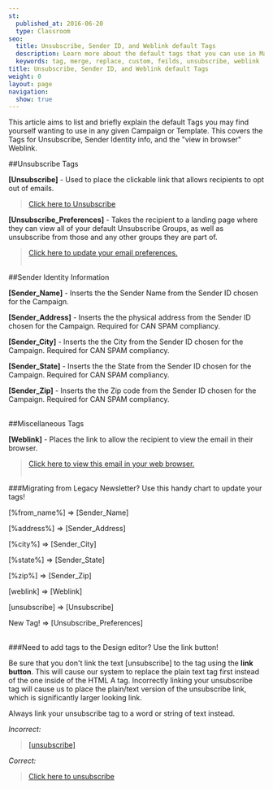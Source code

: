 ```yaml
---
st:
  published_at: 2016-06-20
  type: Classroom
seo:
  title: Unsubscribe, Sender ID, and Weblink default Tags
  description: Learn more about the default tags that you can use in Marketing Campaigns...
  keywords: tag, merge, replace, custom, feilds, unsubscribe, weblink
title: Unsubscribe, Sender ID, and Weblink default Tags
weight: 0
layout: page
navigation:
  show: true
---
```


This article aims to list and briefly explain the default Tags you may find yourself wanting to use in any given Campaign or Template. This covers the Tags for Unsubscribe, Sender Identity info, and the "view in browser" Weblink.

 

##Unsubscribe Tags

**[Unsubscribe]** - Used to place the clickable link that allows recipients to opt out of emails. 

><a href="[Unsubscribe]">Click here to Unsubscribe</a>

**[Unsubscribe_Preferences]** - Takes the recipient to a landing page where they can view all of your default Unsubscribe Groups, as well as unsubscribe from those and any other groups they are part of.

><a href="[Unsubscribe_Preferences]">Click here to update your email preferences.</a>
<br></br>

 

##Sender Identity Information 

**[Sender_Name]** - Inserts the the Sender Name from the Sender ID chosen for the Campaign. 

**[Sender_Address]** - Inserts the the physical address from the Sender ID chosen for the Campaign. Required for CAN SPAM compliancy.

**[Sender_City]** - Inserts the the City from the Sender ID chosen for the Campaign. Required for CAN SPAM compliancy.

**[Sender_State]** - Inserts the the State from the Sender ID chosen for the Campaign. Required for CAN SPAM compliancy.

**[Sender_Zip]** - Inserts the the Zip code from the Sender ID chosen for the Campaign. Required for CAN SPAM compliancy.
<br></br>

 

##Miscellaneous Tags

**[Weblink]** - Places the link to allow the recipient to view the email in their browser.

><a href="[Weblink]">Click here to view this email in your web browser.</a>
<br></br>

 

###Migrating from Legacy Newsletter? Use this handy chart to update your tags!

[%from_name%] => [Sender_Name]

[%address%] => [Sender_Address]

[%city%] => [Sender_City]

[%state%] => [Sender_State]

[%zip%] => [Sender_Zip]

[weblink] => [Weblink]

[unsubscribe] => [Unsubscribe]

New Tag! => [Unsubscribe_Preferences]
<br></br>

 

 

###Need to add tags to the Design editor? Use the link button! 


Be sure that you don't link the text [unsubscribe] to the tag using the **link button**. This will cause our system to replace the plain text tag first instead of the one inside of the HTML A tag. Incorrectly linking your unsubscribe tag will cause us to place the plain/text version of the unsubscribe link, which is significantly larger looking link.  

Always link your unsubscribe tag to a word or string of text instead. 

_Incorrect:_

><a href="[unsubscribe]">[unsubscribe]</a>

_Correct:_

><a href="[unsubscribe]">Click here to unsubscribe</a>
